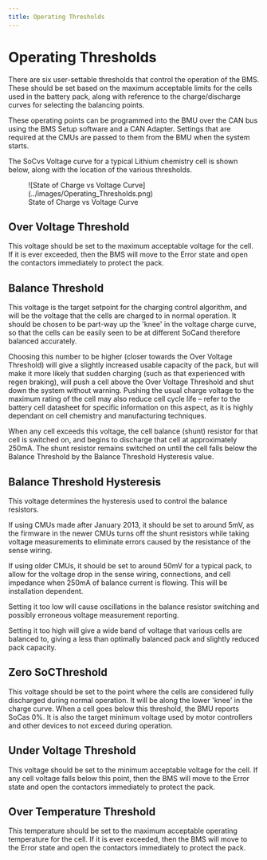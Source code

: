 ```yaml
---
title: Operating Thresholds
---
```


# Operating Thresholds

There are six user-settable thresholds that control the operation of the BMS.  These should be set based on the maximum acceptable limits for the cells used in the battery pack, along with reference to the charge/discharge curves for selecting the balancing points.   

These operating points can be programmed into the BMU over the CAN bus using the BMS Setup software and a CAN Adapter.  Settings that are required at the CMUs are passed to them from the BMU when the system starts. 

The SoCvs Voltage curve for a typical Lithium chemistry cell is shown below, along with the location of the various thresholds. 

<figure markdown>
![State of Charge vs Voltage Curve](../images/Operating_Thresholds.png)
<figcaption>State of Charge vs Voltage Curve</figcaption>
</figure>

## Over Voltage Threshold 

This voltage should be set to the maximum acceptable voltage for the cell.  If it is ever exceeded, then the BMS will move to the Error state and open the contactors immediately to protect the pack. 

## Balance Threshold

This voltage is the target setpoint for the charging control algorithm, and will be the voltage that the cells are charged to in normal operation.  It should be chosen to be part-way up the 'knee' in the voltage charge curve, so that the cells can be easily seen to be at different SoCand therefore balanced accurately.   

Choosing this number to be higher (closer towards the Over Voltage Threshold) will give a slightly increased usable capacity of the pack, but will make it more likely that sudden charging (such as that experienced with regen braking), will push a cell above the Over Voltage Threshold and shut down the system without warning.  Pushing the usual charge voltage to the maximum rating of the cell may also reduce cell cycle life – refer to the battery cell datasheet for specific information on this aspect, as it is highly dependant on cell chemistry and manufacturing techniques. 

When any cell exceeds this voltage, the cell balance (shunt) resistor for that cell is switched on, and begins to discharge that cell at approximately 250mA.  The shunt resistor remains switched on until the cell falls below the Balance Threshold by the Balance Threshold Hysteresis value. 

## Balance Threshold Hysteresis

This voltage determines the hysteresis used to control the balance resistors.   

If using CMUs made after January 2013, it should be set to around 5mV, as the firmware in the newer CMUs turns off the shunt resistors while taking voltage measurements to eliminate errors caused by the resistance of the sense wiring.   

If using older CMUs, it should be set to around 50mV for a typical pack, to allow for the voltage drop in the sense wiring, connections, and cell impedance when 250mA of balance current is flowing.  This will be installation dependent. 

Setting it too low will cause oscillations in the balance resistor switching and possibly erroneous voltage measurement reporting. 

Setting it too high will give a wide band of voltage that various cells are balanced to, giving a less than optimally balanced pack and slightly reduced pack capacity. 

## Zero SoCThreshold

This voltage should be set to the point where the cells are considered fully discharged during normal operation.  It will be along the lower 'knee' in the charge curve.  When a cell goes below this threshold, the BMU reports SoCas 0%.  It is also the target minimum voltage used by motor controllers and other devices to not exceed during operation. 

## Under Voltage Threshold

This voltage should be set to the minimum acceptable voltage for the cell.  If any cell voltage falls below this point, then the BMS will move to the Error state and open the contactors immediately to protect the pack. 

## Over Temperature Threshold

This temperature should be set to the maximum acceptable operating temperature for the cell.  If it is ever exceeded, then the BMS will move to the Error state and open the contactors immediately to protect the pack. 